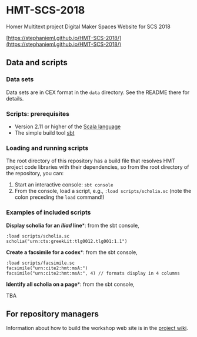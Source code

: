 # HMT-SCS-2018


Homer Multitext project Digital Maker Spaces Website for SCS 2018

[https://stephanieml.github.io/HMT-SCS-2018/](https://stephanieml.github.io/HMT-SCS-2018/)


## Data and scripts

### Data sets

Data sets are in CEX format in the `data` directory.  See the README there for details.


### Scripts: prerequisites

-   Version 2.11 or higher of the [Scala language](https://www.scala-lang.org/)
-   The simple build tool [sbt](https://www.scala-sbt.org/)


### Loading and running scripts

The root directory of this repository has a build file that resolves HMT project code libraries with their dependencies, so from the root directory of the repository, you can:

1.  Start an interactive console:  `sbt console`
2.  From the console, load a script, e.g., `:load scripts/scholia.sc` (note the colon preceding the `load` command!)


### Examples of included scripts

**Display scholia for an *Iliad* line***:  from the sbt console,

    :load scripts/scholia.sc
    scholia("urn:cts:greekLit:tlg0012.tlg001:1.1")

**Create a facsimile for a codex***:  from the sbt console,

    :load scripts/facsimile.sc
    facsimile("urn:cite2:hmt:msA:")
    facsimile("urn:cite2:hmt:msA:", 4) // formats display in 4 columns

**Identify all scholia on a page***:  from the sbt console,

TBA

## For repository managers

Information about how to build the workshop web site is in the [project wiki](https://github.com/StephanieML/HMT-SCS-2018/wiki).
